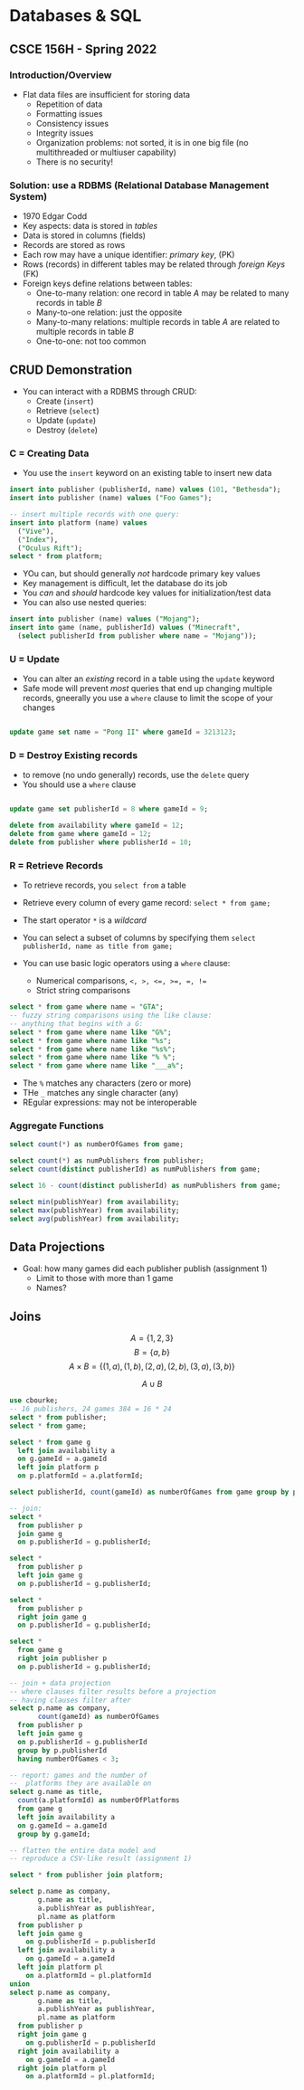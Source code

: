 # Databases & SQL
## CSCE 156H - Spring 2022

### Introduction/Overview

* Flat data files are insufficient for storing data
  * Repetition of data
  * Formatting issues
  * Consistency issues
  * Integrity issues
  * Organization problems: not sorted, it is in one big file (no multithreaded or multiuser capability)
  * There is no security!

### Solution: use a RDBMS (Relational Database Management System)
  * 1970 Edgar Codd
  * Key aspects: data is stored in *tables*
  * Data is stored in columns (fields)
  * Records are stored as rows
  * Each row may have a unique identifier: *primary key*, (PK)
  * Rows (records) in different tables may be related through *foreign Keys* (FK)
  * Foreign keys define relations between tables:
    * One-to-many relation: one record in table $A$ may be related to many records in table $B$
    * Many-to-one relation: just the opposite
    * Many-to-many relations: multiple records in table $A$ are related to multiple records in table $B$
    * One-to-one: not too common

## CRUD Demonstration

* You can interact with a RDBMS through CRUD:
  * Create (`insert`)
  * Retrieve (`select`)
  * Update (`update`)
  * Destroy (`delete`)

### C = Creating Data

* You use the `insert` keyword on an existing table to insert new data

```sql
insert into publisher (publisherId, name) values (101, "Bethesda");
insert into publisher (name) values ("Foo Games");

-- insert multiple records with one query:
insert into platform (name) values
  ("Vive"),
  ("Index"),
  ("Oculus Rift");
select * from platform;
```

* YOu can, but should generally *not* hardcode primary key values
* Key management is difficult, let the database do its job
* You *can* and *should* hardcode key values for initialization/test data
* You can also use nested queries:

```sql
insert into publisher (name) values ("Mojang");
insert into game (name, publisherId) values ("Minecraft",
  (select publisherId from publisher where name = "Mojang"));
```

### U = Update

* You can alter an *existing* record in a table using the `update` keyword
* Safe mode will prevent *most* queries that end up changing multiple records, gneerally you use a `where` clause to limit the scope of your changes

```sql

update game set name = "Pong II" where gameId = 3213123;
```

### D = Destroy Existing records

* to remove (no undo generally) records, use the `delete` query
* You should use a `where` clause

```sql

update game set publisherId = 8 where gameId = 9;

delete from availability where gameId = 12;
delete from game where gameId = 12;
delete from publisher where publisherId = 10;
```

### R = Retrieve Records

* To retrieve records, you `select from` a table
* Retrieve every column of every game record:
`select * from game;`
* The start operator `*` is a *wildcard*
* You can select a subset of columns by specifying them
`select publisherId, name as title from game;`

* You can use basic logic operators using a `where` clause:
  * Numerical comparisons, `<, >, <=, >=, =, !=`
  * Strict string comparisons
```sql
select * from game where name = "GTA";
-- fuzzy string comparisons using the like clause:
-- anything that begins with a G:
select * from game where name like "G%";
select * from game where name like "%s";
select * from game where name like "%s%";
select * from game where name like "% %";
select * from game where name like "___a%";
```
* The `%` matches any characters (zero or more)
* THe `_` matches any single character (any)
* REgular expressions: may not be interoperable

### Aggregate Functions

```sql
select count(*) as numberOfGames from game;

select count(*) as numPublishers from publisher;
select count(distinct publisherId) as numPublishers from game;

select 16 - count(distinct publisherId) as numPublishers from game;

select min(publishYear) from availability;
select max(publishYear) from availability;
select avg(publishYear) from availability;
```

## Data Projections

* Goal: how many games did each publisher publish (assignment 1)
  * Limit to those with more than 1 game
  * Names?

## Joins

$$A = \{1, 2, 3\}$$
$$B = \{a, b\}$$
$$A \times B = \{(1, a), (1, b), (2, a), (2, b), (3, a), (3, b)\}$$

$$A \cup B$$

```sql
use cbourke;
-- 16 publishers, 24 games 384 = 16 * 24
select * from publisher;
select * from game;

select * from game g
  left join availability a
  on g.gameId = a.gameId
  left join platform p
  on p.platformId = a.platformId;

select publisherId, count(gameId) as numberOfGames from game group by publisherId;

-- join:
select *
  from publisher p
  join game g
  on p.publisherId = g.publisherId;

select *
  from publisher p
  left join game g
  on p.publisherId = g.publisherId;

select *
  from publisher p
  right join game g
  on p.publisherId = g.publisherId;

select *
  from game g
  right join publisher p
  on p.publisherId = g.publisherId;

-- join + data projection
-- where clauses filter results before a projection
-- having clauses filter after
select p.name as company,
       count(gameId) as numberOfGames
  from publisher p
  left join game g
  on p.publisherId = g.publisherId
  group by p.publisherId
  having numberOfGames < 3;

-- report: games and the number of
--  platforms they are available on
select g.name as title,
  count(a.platformId) as numberOfPlatforms
  from game g
  left join availability a
  on g.gameId = a.gameId
  group by g.gameId;

-- flatten the entire data model and
-- reproduce a CSV-like result (assignment 1)

select * from publisher join platform;

select p.name as company,
       g.name as title,
       a.publishYear as publishYear,
       pl.name as platform
  from publisher p
  left join game g
    on g.publisherId = p.publisherId
  left join availability a
    on g.gameId = a.gameId
  left join platform pl
    on a.platformId = pl.platformId
union
select p.name as company,
       g.name as title,
       a.publishYear as publishYear,
       pl.name as platform
  from publisher p
  right join game g
    on g.publisherId = p.publisherId
  right join availability a
    on g.gameId = a.gameId
  right join platform pl
    on a.platformId = pl.platformId;


```

```text












```
